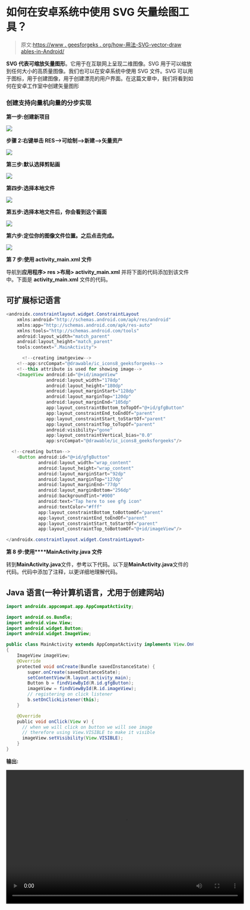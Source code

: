# 如何在安卓系统中使用 SVG 矢量绘图工具？

> 原文:[https://www . geesforgeks . org/how-用法-SVG-vector-draw ables-in-Android/](https://www.geeksforgeeks.org/how-to-use-svg-vector-drawables-in-android/)

**SVG 代表可缩放矢量图形**。它用于在互联网上呈现二维图像。SVG 用于可以缩放到任何大小的高质量图像。我们也可以在安卓系统中使用 SVG 文件。SVG 可以用于图标，用于创建图像，用于创建漂亮的用户界面。在这篇文章中，我们将看到如何在安卓工作室中创建矢量图形

### 创建支持向量机向量的分步实现

**第一步:创建新项目**

![](img/d9062ca7251b8f34bd18a4117d67af6e.png)

**步骤 2:右键单击 RES–>可绘制–>新建–>矢量资产**

![](img/bb23e3c7aa054dbfa4a9ebfa42327337.png)

**第三步:默认选择剪贴画**

![](img/d6cfdb21c63c6f3824fceedc91ff1dcd.png)

**第四步:选择本地文件**

![](img/5ca62eb59c992b63fa03b62050b5ec2d.png)

**第五步:选择本地文件后，你会看到这个画面**

![](img/ed42d44af5862c860b86c3a842de0c96.png)

**第六步:定位你的图像文件位置。之后点击完成。**

![](img/2ac962cb27031e782ff2c09ef9b1680d.png)

**第 7 步:使用 activity_main.xml 文件**

导航到**应用程序> res >布局> activity_main.xml** 并将下面的代码添加到该文件中。下面是 **activity_main.xml** 文件的代码。

## 可扩展标记语言

```java
<androidx.constraintlayout.widget.ConstraintLayout
    xmlns:android="http://schemas.android.com/apk/res/android"
    xmlns:app="http://schemas.android.com/apk/res-auto"
    xmlns:tools="http://schemas.android.com/tools" 
    android:layout_width="match_parent" 
    android:layout_height="match_parent" 
    tools:context=".MainActivity">

      <!--creating imatgeview-->
    <!--app:srcCompat="@drawable/ic_icons8_geeksforgeeks-->
    <!--this attribute is used for showing image-->
    <ImageView android:id="@+id/imageView" 
               android:layout_width="178dp" 
               android:layout_height="180dp" 
               android:layout_marginStart="128dp"
               android:layout_marginTop="120dp" 
               android:layout_marginEnd="105dp" 
               app:layout_constraintBottom_toTopOf="@+id/gfgButton" 
               app:layout_constraintEnd_toEndOf="parent" 
               app:layout_constraintStart_toStartOf="parent" 
               app:layout_constraintTop_toTopOf="parent" 
               android:visibility="gone" 
               app:layout_constraintVertical_bias="0.0" 
               app:srcCompat="@drawable/ic_icons8_geeksforgeeks"/>

  <!--creating button-->
    <Button android:id="@+id/gfgButton" 
            android:layout_width="wrap_content" 
            android:layout_height="wrap_content" 
            android:layout_marginStart="92dp" 
            android:layout_marginTop="127dp" 
            android:layout_marginEnd="77dp"
            android:layout_marginBottom="256dp" 
            android:backgroundTint="#000" 
            android:text="Tap here to see gfg icon" 
            android:textColor="#fff" 
            app:layout_constraintBottom_toBottomOf="parent"
            app:layout_constraintEnd_toEndOf="parent"
            app:layout_constraintStart_toStartOf="parent" 
            app:layout_constraintTop_toBottomOf="@+id/imageView"/>

</androidx.constraintlayout.widget.ConstraintLayout>
```

**第 8 步:使用****MainActivity.java 文件**

转到**MainActivity.java**文件，参考以下代码。以下是**MainActivity.java**文件的代码。代码中添加了注释，以更详细地理解代码。

## Java 语言(一种计算机语言，尤用于创建网站)

```java
import androidx.appcompat.app.AppCompatActivity;

import android.os.Bundle;
import android.view.View;
import android.widget.Button;
import android.widget.ImageView;

public class MainActivity extends AppCompatActivity implements View.OnClickListener
{
    ImageView imageView;
    @Override
    protected void onCreate(Bundle savedInstanceState) {
        super.onCreate(savedInstanceState);
        setContentView(R.layout.activity_main);
        Button b = findViewById(R.id.gfgButton);
        imageView = findViewById(R.id.imageView);
        // registering on click listener
        b.setOnClickListener(this);
    }

    @Override
    public void onClick(View v) {
      // when we will click on button we will see image
      // therefore using View.VISIBLE to make it visible
      imageView.setVisibility(View.VISIBLE);
    }
}
```

**输出:**

<video class="wp-video-shortcode" id="video-658497-1" width="640" height="360" preload="metadata" controls=""><source type="video/mp4" src="https://media.geeksforgeeks.org/wp-content/uploads/20210803223927/20210803-222529-720x1480.mp4?_=1">[https://media.geeksforgeeks.org/wp-content/uploads/20210803223927/20210803-222529-720x1480.mp4](https://media.geeksforgeeks.org/wp-content/uploads/20210803223927/20210803-222529-720x1480.mp4)</video>